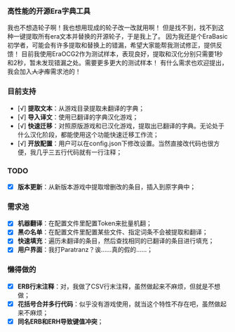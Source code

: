 ### 高性能的开源Era字典工具
我也不想造轮子啊！我也想用现成的轮子改一改就用啊！
但是找不到，找不到这种一键提取所有era文本并替换的开源轮子，于是我上了。
因为我还是个EraBasic初学者，可能会有许多提取和替换上的错漏，希望大家能帮我测试修正，提供反馈！
目前我使用EraOCG2作为测试样本，表现良好，提取和汉化分别只需要1秒和2秒，暂未发现错漏之处。需要更多更大的测试样本！
有什么需求也欢迎提出，我会加入~~人才库~~需求池的！
### 目前支持
- [√] **提取文本**：从游戏目录提取未翻译的字典；
- [√] **导入译文**：使用已翻译的字典汉化游戏；
- [√] **快速迁移**：对照原版游戏和已汉化游戏，提取出已翻译的字典。无论处于什么汉化阶段，都能使用这个功能快速迁移工作流；
- [√] **开放配置**：用户可以在config.json下修改设置。当然直接改代码也很方便，我几乎三五行代码就有一行注释；
### TODO
- [x] **版本更新**：从新版本游戏中提取增删改的条目，插入到原字典中；
### 需求池
- [x] **机器翻译**：在配置文件里配置Token来批量机翻；
- [x] **黑の名单**：在配置文件里配置某些文件、指定词条不会被提取和翻译；
- [x] **快速填充**：遍历未翻译的条目，然后查找相同的已翻译的条目进行填充；
- [x] **用户界面**：我打Paratranz？诶……真的假的……；
### 懒得做的
- [x] **ERB行末注释**：对，我做了CSV行末注释，虽然做起来不麻烦，但就是不想做；
- [x] **花括号合并多行代码**：似乎没有游戏使用，就当这个特性不存在吧，虽然做起来不麻烦；
- [x] **同名ERB和ERH导致键值冲突**；
